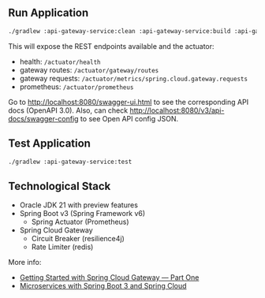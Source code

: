 ## Run Application

```bash
./gradlew :api-gateway-service:clean :api-gateway-service:build :api-gateway-service:bootRun
```

This will expose the REST endpoints available and the actuator: 
- health: `/actuator/health`
- gateway routes: `/actuator/gateway/routes` 
- gateway requests: `/actuator/metrics/spring.cloud.gateway.requests`
- prometheus: `/actuator/prometheus`
  
Go to [http://localhost:8080/swagger-ui.html](http://localhost:8080/swagger-ui.html) to see the corresponding API docs (OpenAPI 3.0).
Also, can check [http://localhost:8080/v3/api-docs/swagger-config](http://localhost:8080/v3/api-docs/swagger-config) to see Open API config JSON.

## Test Application

```bash
./gradlew :api-gateway-service:test
```

## Technological Stack

* Oracle JDK 21 with preview features
* Spring Boot v3 (Spring Framework v6)
  * Spring Actuator (Prometheus)
* Spring Cloud Gateway
  * Circuit Breaker (resilience4j)
  * Rate Limiter (redis)
 
More info:
- [Getting Started with Spring Cloud Gateway — Part One](https://medium.com/@jayaramanan.kumar/getting-started-with-spring-cloud-gateway-part-one-c2177b32d01d)
- [Microservices with Spring Boot 3 and Spring Cloud](https://piotrminkowski.com/2023/03/13/microservices-with-spring-boot-3-and-spring-cloud/)
